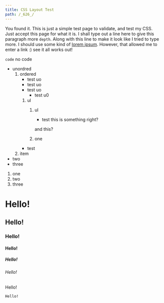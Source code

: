 ```yaml
---
title: CSS Layout Test
path: /_626_/
---
```

You found it. This is just a simple test page to validate, and test my CSS. Just accept this page for what it is. I shall type out a line here to give this paragraph more `depth`. Along with this line to make it look like I tried to type more. I should use some kind of [lorem ipsum](https://lipsum.com/). However, that allowed me to enter a link :) see it all works out!

`code` no code

* unordred
    1. ordered
        * test uo
        * test uo
        * test uo
            * test u0
        1. ul
            1. ul
                * test
                this is something right?

                and this?

            1. one
        * test
    2. item
* two
* three

1. one
1. two
1. three

# Hello!
## Hello!
### Hello!
#### Hello!
##### Hello!
###### Hello!

Hello!

    Hello!
